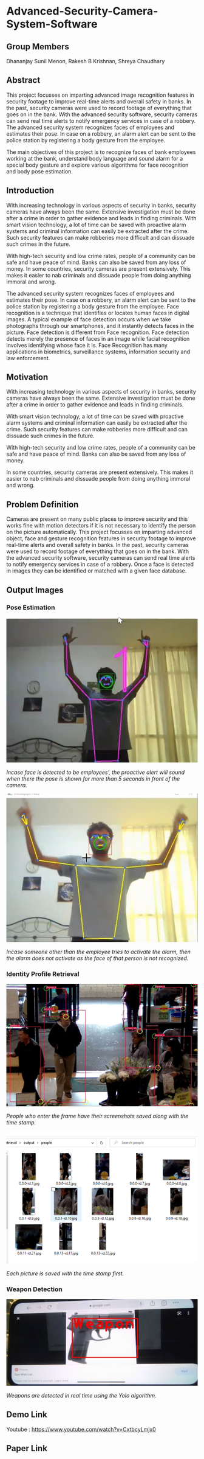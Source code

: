 # Advanced-Security-Camera-System-Software

## Group Members
Dhananjay Sunil Menon, Rakesh B Krishnan, Shreya Chaudhary

## Abstract
This project focusses on imparting advanced image recognition features in security footage to improve real-time alerts and overall safety in banks. In the past, security cameras were used to record footage of everything that goes on in the bank. With the advanced security software, security cameras can send real time alerts to notify emergency services in case of a robbery. The advanced security system recognizes faces of employees and estimates their pose. In case on a robbery, an alarm alert can be sent to the police station by registering a body gesture from the employee.

The main objectives of this project is to recognize faces of bank employees working at the bank, understand body language and sound alarm for a special body gesture and explore various algorithms for face recognition and body pose estimation.

## Introduction
With increasing technology in various aspects of security in banks, security cameras have always been the same. Extensive investigation must be done after a crime in order to gather evidence and leads in finding criminals. With smart vision technology, a lot of time can be saved with proactive alarm systems and criminal information can easily be extracted after the crime. Such security features can make robberies more difficult and can dissuade such crimes in the future.

With high-tech security and low crime rates, people of a community can be safe and have peace of mind. Banks can also be saved from any loss of money. In some countries, security cameras are present extensively. This makes it easier to nab criminals and dissuade people from doing anything immoral and wrong.

The advanced security system recognizes faces of employees and estimates their pose. In case on a robbery, an alarm alert can be sent to the police station by registering a body gesture from the employee. Face recognition is a technique that identifies or locates human faces in digital images. A typical example of face detection occurs when we take photographs through our smartphones, and it instantly detects faces in the picture. Face detection is different from Face recognition. Face detection detects merely the presence of faces in an image while facial recognition involves identifying whose face it is. Face Recognition has many applications in biometrics, surveillance systems, information security and law enforcement.

## Motivation
With increasing technology in various aspects of security in banks, security cameras have always been the same. Extensive investigation must be done after a crime in order to gather evidence and leads in finding criminals.

With smart vision technology, a lot of time can be saved with proactive alarm systems and criminal information can easily be extracted after the crime. Such security features can make robberies more difficult and can dissuade such crimes in the future.

With high-tech security and low crime rates, people of a community can be safe and have peace of mind. Banks can also be saved from any loss of money.

In some countries, security cameras are present extensively. This makes it easier to nab criminals and dissuade people from doing anything immoral and wrong.

## Problem Definition
Cameras are present on many public places to improve security and this works fine with motion detectors if it is not necessary to identify the person on the picture automatically. This project focusses on imparting advanced object, face and gesture recognition features in security footage to improve real-time alerts and overall safety in banks. In the past, security cameras were used to record footage of everything that goes on in the bank. With the advanced security software, security cameras can send real time alerts to notify emergency services in case of a robbery. Once a face is detected in images they can be identified or matched with a given face database.

## Output Images
### Pose Estimation
![pose estimation](https://github.com/dhananjaymenon/Advanced-Security-Camera-System-Software/blob/main/pics/poseEstimate1.jpg?raw=true)

*Incase face is detected to be employees’, the proactive alert will sound when there the pose is shown for more than 5 seconds in front of the camera.*

![pose estimation](https://github.com/dhananjaymenon/Advanced-Security-Camera-System-Software/blob/main/pics/poseEstimate2.jpg?raw=true)

*Incase someone other than the employee tries to activate the alarm, then the alarm does not activate as the face of that person is not recognized.*

### Identity Profile Retrieval
![people detection](https://github.com/dhananjaymenon/Advanced-Security-Camera-System-Software/blob/main/pics/peopleDetection1.jpg?raw=true)

*People who enter the frame have their screenshots saved along with the time stamp.*

![people detection 2](https://github.com/dhananjaymenon/Advanced-Security-Camera-System-Software/blob/main/pics/peopleDetection2.png?raw=true)

*Each picture is saved with the time stamp first.*

### Weapon Detection

![weapon detection](https://github.com/dhananjaymenon/Advanced-Security-Camera-System-Software/blob/main/pics/weaponDetection1.jpg?raw=true)

*Weapons are detected in real time using the Yolo algorithm.*




## Demo Link
Youtube : https://www.youtube.com/watch?v=CxtbcyLmjx0

## Paper Link
